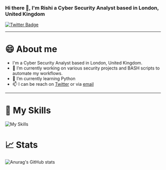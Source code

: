 ### Hi there 👋, I'm Rishi a Cyber Security Analyst based in London, United Kingdom

<div id="badges">
  <a href="https://twitter.com/hakrishi">
    <img src="https://img.shields.io/badge/Twitter-blue?style=for-the-badge&logo=twitter&logoColor=white" alt="Twitter Badge"/>
  </a>
</div>

<img src="https://komarev.com/ghpvc/?username=hakrishi&style=flat-square&color=blue" alt=""/>


---

# 😄 About me

- I'm a Cyber Security Analyst based in London, United Kingdom. 
- 🔭 I’m currently working on various security projects and BASH scripts to automate my workflows.
- 🌱 I’m currently learning Python
- 📫 I can be reach on [Twitter](https://twitter.com/hakrishi) or via [email](mailto:hakrishi@pm.me)

---

# 🚀 My Skills

![My Skills](https://skillicons.dev/icons?i=docker,aws,cloudflare,git,powershell)

# 📈 Stats
![Anurag's GitHub stats](https://github-readme-stats.vercel.app/api?username=anuraghazra&count_private=true,show_icons=true,&theme=tokyonight)





<!--
**hakrishi/hakrishi** is a ✨ _special_ ✨ repository because its `README.md` (this file) appears on your GitHub profile.

Here are some ideas to get you started:

- 🔭 I’m currently working on ...
- 🌱 I’m currently learning ...
 ...
- 🤔 I’m looking for help with ...
- 💬 Ask me about ...
 ...
- 😄 Pronouns: ...
- ⚡ Fun fact: ...
-->
